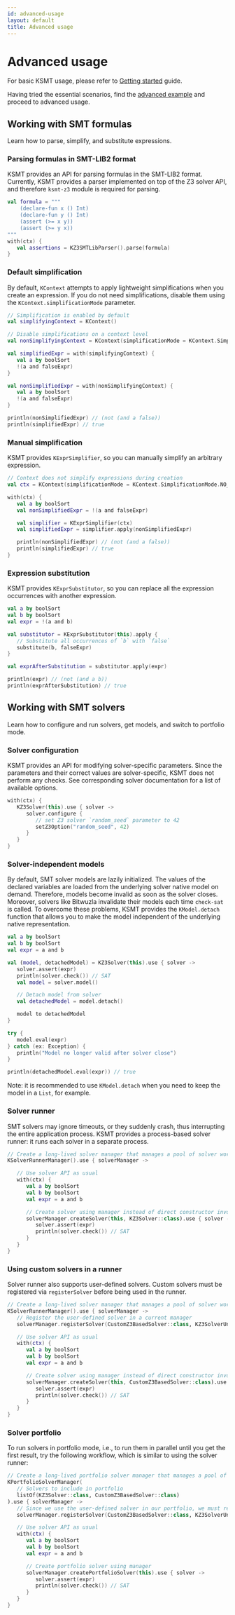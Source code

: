 ```yaml
---
id: advanced-usage
layout: default
title: Advanced usage
---
```

# Advanced usage

For basic KSMT usage, please refer to [Getting started](https://ksmt.io/getting-started) guide.

Having tried the essential scenarios, find the 
[advanced example](https://github.com/UnitTestBot/ksmt/tree/main/examples/src/main/kotlin/AdvancedExamples.kt) 
and proceed to advanced usage.

## Working with SMT formulas

Learn how to parse, simplify, and substitute expressions.

### Parsing formulas in SMT-LIB2 format

KSMT provides an API for parsing formulas in the SMT-LIB2 format.
Currently, KSMT provides a parser implemented on top of the Z3 solver API, and therefore `ksmt-z3` module is 
required for parsing.

```kotlin
val formula = """
    (declare-fun x () Int)
    (declare-fun y () Int)
    (assert (>= x y))
    (assert (>= y x))
"""
with(ctx) {
   val assertions = KZ3SMTLibParser().parse(formula)
}
```

### Default simplification

By default, `KContext` attempts to apply lightweight simplifications when you create an expression. If you do not 
need simplifications, disable them using the `KContext.simplificationMode` parameter.

```kotlin
// Simplification is enabled by default
val simplifyingContext = KContext()

// Disable simplifications on a context level
val nonSimplifyingContext = KContext(simplificationMode = KContext.SimplificationMode.NO_SIMPLIFY)

val simplifiedExpr = with(simplifyingContext) {
   val a by boolSort
   !(a and falseExpr)
}

val nonSimplifiedExpr = with(nonSimplifyingContext) {
   val a by boolSort
   !(a and falseExpr)
}

println(nonSimplifiedExpr) // (not (and a false))
println(simplifiedExpr) // true
```

### Manual simplification

KSMT provides `KExprSimplifier`, so you can manually simplify an arbitrary expression.

```kotlin
// Context does not simplify expressions during creation
val ctx = KContext(simplificationMode = KContext.SimplificationMode.NO_SIMPLIFY)

with(ctx) {
   val a by boolSort
   val nonSimplifiedExpr = !(a and falseExpr)

   val simplifier = KExprSimplifier(ctx)
   val simplifiedExpr = simplifier.apply(nonSimplifiedExpr)

   println(nonSimplifiedExpr) // (not (and a false))
   println(simplifiedExpr) // true
}
```

### Expression substitution

KSMT provides `KExprSubstitutor`, so you can replace all the expression occurrences with another
expression.

```kotlin
val a by boolSort
val b by boolSort
val expr = !(a and b)

val substitutor = KExprSubstitutor(this).apply {
   // Substitute all occurrences of `b` with `false`
   substitute(b, falseExpr)
}

val exprAfterSubstitution = substitutor.apply(expr)

println(expr) // (not (and a b))
println(exprAfterSubstitution) // true
```

## Working with SMT solvers

Learn how to configure and run solvers, get models, and switch to portfolio mode. 

### Solver configuration

KSMT provides an API for modifying solver-specific parameters.
Since the parameters and their correct values are solver-specific,
KSMT does not perform any checks.
See corresponding solver documentation for a list of available options.

```kotlin
with(ctx) {
   KZ3Solver(this).use { solver ->
      solver.configure {
         // set Z3 solver `random_seed` parameter to 42 
         setZ3Option("random_seed", 42)
      }
   }
}
```

### Solver-independent models

By default, SMT solver models are lazily initialized.
The values of the declared variables are loaded from the underlying solver native model on demand.
Therefore, models become invalid as soon as the solver closes. Moreover, solvers like Bitwuzla invalidate their models 
each time `check-sat` is called.
To overcome these problems, KSMT provides the `KModel.detach` function that allows you to make the model independent of
the underlying native representation.

```kotlin
val a by boolSort
val b by boolSort
val expr = a and b

val (model, detachedModel) = KZ3Solver(this).use { solver ->
   solver.assert(expr)
   println(solver.check()) // SAT
   val model = solver.model()

   // Detach model from solver
   val detachedModel = model.detach()

   model to detachedModel
}

try {
   model.eval(expr)
} catch (ex: Exception) {
   println("Model no longer valid after solver close")
}

println(detachedModel.eval(expr)) // true
```

Note: it is recommended to use `KModel.detach` when you need to keep the model in a `List`, for example.

### Solver runner

SMT solvers may ignore timeouts, or they suddenly crash, thus interrupting the entire application process.
KSMT provides a process-based solver runner: it runs each solver in a separate process.

```kotlin
// Create a long-lived solver manager that manages a pool of solver workers
KSolverRunnerManager().use { solverManager ->

   // Use solver API as usual
   with(ctx) {
      val a by boolSort
      val b by boolSort
      val expr = a and b

      // Create solver using manager instead of direct constructor invocation
      solverManager.createSolver(this, KZ3Solver::class).use { solver ->
         solver.assert(expr)
         println(solver.check()) // SAT
      }
   }
}
```

### Using custom solvers in a runner

Solver runner also supports user-defined solvers. Custom solvers must be registered via `registerSolver` before being used in the runner.

```kotlin
// Create a long-lived solver manager that manages a pool of solver workers
KSolverRunnerManager().use { solverManager ->
   // Register the user-defined solver in a current manager
   solverManager.registerSolver(CustomZ3BasedSolver::class, KZ3SolverUniversalConfiguration::class)

   // Use solver API as usual
   with(ctx) {
      val a by boolSort
      val b by boolSort
      val expr = a and b

      // Create solver using manager instead of direct constructor invocation
      solverManager.createSolver(this, CustomZ3BasedSolver::class).use { solver ->
         solver.assert(expr)
         println(solver.check()) // SAT
      }
   }
}
```

### Solver portfolio

To run solvers in portfolio mode, i.e., to run them in parallel until you get the first result, try the following 
workflow, which is similar to using the solver runner:

```kotlin
// Create a long-lived portfolio solver manager that manages a pool of solver workers
KPortfolioSolverManager(
   // Solvers to include in portfolio
   listOf(KZ3Solver::class, CustomZ3BasedSolver::class)
).use { solverManager ->
   // Since we use the user-defined solver in our portfolio, we must register it in the current manager
   solverManager.registerSolver(CustomZ3BasedSolver::class, KZ3SolverUniversalConfiguration::class)

   // Use solver API as usual
   with(ctx) {
      val a by boolSort
      val b by boolSort
      val expr = a and b

      // Create portfolio solver using manager
      solverManager.createPortfolioSolver(this).use { solver ->
         solver.assert(expr)
         println(solver.check()) // SAT
      }
   }
}
```
